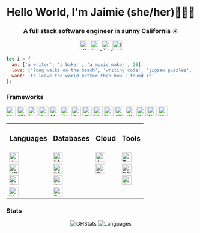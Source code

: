 <h1 align='center'>
  Hello World, I'm Jaimie (she/her)👩🏻‍💻
</h1>

<h3 align='center'>
  A full stack software engineer in sunny California &#9728;&#65039;
</h3>

<p align="center">
    <a href="mailto:pbandjaimie@gmail.com"><img height="25" alt="Gmail" src="https://img.shields.io/badge/gmail-D14836?style=for-the-badge&logo=gmail&logoColor=white" /></a>
  </a>
  <a href="https://www.linkedin.com/in/jaimiediemer/">
    <img height="25" alt="LinkedIn" src="https://img.shields.io/badge/linkedin-%230077B5.svg?&style=for-the-badge&logo=linkedin&logoColor=white" />
  </a>
  <a href="https://twitter.com/dayumjam"><img height="25" alt="Twitter" src="https://img.shields.io/badge/twitter-1DA1F2?style=for-the-badge&logo=twitter&logoColor=white" />
  </a>
  <a href="https://instagram.com/dayumjam">
    <img height="25" alt="Instagram" src="https://img.shields.io/badge/instagram-%23E4405F.svg?&style=for-the-badge&logo=instagram&logoColor=white" />
  </a>
</p>

```javascript
let i = {
  am: ['a writer', 'a baker', 'a music maker', 28],
  love: ['long walks on the beach', 'writing code', 'jigsaw puzzles', 'reading', 'true crime', 'calling my mom'],
  want: 'to leave the world better than how I found it'
};
```

<h3>Frameworks</h3>
<p>
  <img height="25" alt="Node" src="https://img.shields.io/badge/Node.js-43853D?style=for-the-badge&logo=node.js&logoColor=white" />
  <img height="25" alt="NPM" src="https://img.shields.io/badge/npm-CB3837?style=for-the-badge&logo=npm&logoColor=white" />
  <img height="25" alt="Express" src="https://img.shields.io/badge/Express.js-000000?style=for-the-badge&logo=express&logoColor=white" />
  <img height="25" alt="Jest" src="https://img.shields.io/badge/Jest-C21325?style=for-the-badge&logo=jest&logoColor=white" />
  <img height="25" alt="Markdown" src="https://img.shields.io/badge/Markdown-000000?style=for-the-badge&logo=markdown&logoColor=white" />
  <img height="25" alt="React" src="https://img.shields.io/badge/React-20232A?style=for-the-badge&logo=react&logoColor=61DAFB" />
  <img height="25" alt="Redux" src="https://img.shields.io/badge/Redux-593D88?style=for-the-badge&logo=redux&logoColor=white" />
  <img height="25" alt="JQuery" src="https://img.shields.io/badge/jQuery-0769AD?style=for-the-badge&logo=jquery&logoColor=white" />
  <img height="25" alt="GIT" src="https://img.shields.io/badge/Git-F05032?style=for-the-badge&logo=git&logoColor=white" />
  <img height="25" alt="Postman" src="https://img.shields.io/badge/Postman-FF6C37?style=for-the-badge&logo=Postman&logoColor=white" />
  <img height="25" alt="NGINX" src="https://img.shields.io/badge/Nginx-009639?style=for-the-badge&logo=nginx&logoColor=white" />
  <img height="25" alt="Webpack" src="https://img.shields.io/badge/Webpack-8DD6F9?style=for-the-badge&logo=Webpack&logoColor=white" />
  <img height="25" alt="Babel" src="https://img.shields.io/badge/Babel-F9DC3E?style=for-the-badge&logo=babel&logoColor=white" />
  <img height="25" alt="Chai" src="https://img.shields.io/badge/chai-A30701?style=for-the-badge&logo=chai&logoColor=white" />
    <img height="25" alt="Mocha" src="https://img.shields.io/badge/Mocha-8D6748?style=for-the-badge&logo=Mocha&logoColor=white" />
</p>

<table border="0">
  <tr>
    <td align="center"><h3 style="padding:0">Languages</h3></td>
    <td align="center"><h3 style="padding:0">Databases</h3></td>
    <td align="center"><h3 style="padding:0">Cloud</h3></td>
    <td align="center"><h3 style="padding:0">Tools</h3></td>
  </tr>
  <tr>
    <td id="languages">
      <img height="25" alt="JavaScript" src="https://img.shields.io/badge/JavaScript-323330?style=for-the-badge&logo=javascript&logoColor=F7DF1E" />
    </td>
    <td id="databases">
      <img height="25" alt="MongoDB" src="https://img.shields.io/badge/MongoDB-4EA94B?style=for-the-badge&logo=mongodb&logoColor=white" />
    </td>
    <td id="cloud">
      <img height="25" alt="AWS" src="https://img.shields.io/badge/Amazon_AWS-000?style=for-the-badge&logo=amazonaws&logoColor=white" />
    </td>
    <td id="tools">
      <img height="25" alt="Trello" src="https://img.shields.io/badge/Trello-0052CC?style=for-the-badge&logo=trello&logoColor=white" />
    </td>
  <tr>
      <td id="languages">
      <img height="25" alt="JSON" src="https://img.shields.io/badge/json-5E5C5C?style=for-the-badge&logo=json&logoColor=white" />
    </td>
    <td id="databases">
      <img height="25" alt="MySQL" src="https://img.shields.io/badge/MySQL-00000F?style=for-the-badge&logo=mysql&logoColor=white" />
    </td>
    <td id="cloud">
      <img height="25" alt="Replit" src="https://img.shields.io/badge/replit-667881?style=for-the-badge&logo=replit&logoColor=white" />
    </td>
    <td id="tools">
      <img height="25" alt="ESLint" src="https://img.shields.io/badge/eslint-3A33D1?style=for-the-badge&logo=eslint&logoColor=white" />
    </td>
  </tr>
  <tr>
    <td id="languages">
      <img height="25" alt="CSS" src="https://img.shields.io/badge/CSS-239120?&style=for-the-badge&logo=css3&logoColor=white" />
    </td>
    <td id="databases">
      <img height="25" alt="SQLite" src="https://img.shields.io/badge/SQLite-07405E?style=for-the-badge&logo=sqlite&logoColor=white" />
    </td>
    <td>
      &nbsp;
    </td>
    <td id="tools">
      <img height="25" alt="Canva" src="https://img.shields.io/badge/Canva-%2300C4CC.svg?&style=for-the-badge&logo=Canva&logoColor=white" />
    </td>
  </tr>
  <tr>
    <td id="languages">
      <img height="25" alt="HTML" src="https://img.shields.io/badge/HTML5-E34F26?style=for-the-badge&logo=html5&logoColor=white" />
    </td>
    <td id="databases">
      <img height="25" alt="Postgres" src="https://img.shields.io/badge/PostgreSQL-316192?style=for-the-badge&logo=postgresql&logoColor=white" />
    </td>
    <td>
      &nbsp;
    </td>
    <td>
      &nbsp;
    </td>
  </tr>
</table>

<h3>Stats</h3>
<p align="center">
  <img alt="GHStats" src="https://github-readme-stats.vercel.app/api?username=pbandjaimie"/>
  <img alt="Languages" src="https://github-readme-stats.vercel.app/api/top-langs/?username=pbandjaimie" />
</p>

<!--
## What I'm working on
- <a href="https://matthewsaxe.com">matthewsaxe.com</a> - My personal site
- <a href="https://github.com/mattsaxe17/breezyjs">breezyjs</a> - A javascript utility library making everyday tasks a breeze
- <a href="https://github.com/mattsaxe17/barnyardjs">barnyardjs</a> - An open-source, (incredibly) customizable rich text editor for the open web
- <a href="http://www.idealstrengthcalculator.com/">Ideal Strength Caclulator</a> - An easy way to discover your strength
-->
<!--
**PBandJaimie/PBandJaimie** is a ✨ _special_ ✨ repository because its `README.md` (this file) appears on your GitHub profile.

Here are some ideas to get you started:

- 🔭 I’m currently working on ...
- 🌱 I’m currently learning ...
- 👯 I’m looking to collaborate on ...
- 🤔 I’m looking for help with ...
- 💬 Ask me about ...
- 📫 How to reach me: ...
- 😄 Pronouns: ...
- ⚡ Fun fact: ...
-->
